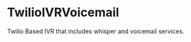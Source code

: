 TwilioIVRVoicemail
==================

Twilio Based IVR that includes whisper and voicemail services. 
